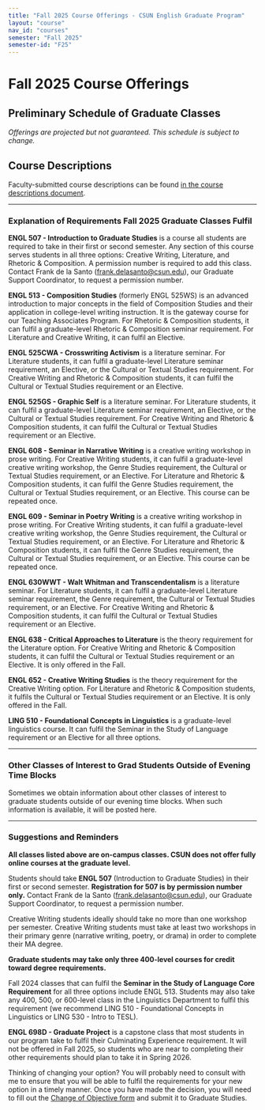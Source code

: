 ```yaml
---
title: "Fall 2025 Course Offerings - CSUN English Graduate Program"
layout: "course"
nav_id: "courses"
semester: "Fall 2025"
semester-id: "F25"
---
```


# Fall 2025 Course Offerings

## Preliminary Schedule of Graduate Classes

*Offerings are projected but not guaranteed. This schedule is subject to change.*

<div id="course-schedule-table"></div>

## Course Descriptions

Faculty-submitted course descriptions can be found [in the course descriptions document](/graduate-program/courses/descriptions-fall-2025).

---

### **Explanation of Requirements Fall 2025 Graduate Classes Fulfil**

**ENGL 507 - Introduction to Graduate Studies** is a course all students are required to take in their first or second semester. Any section of this course serves students in all three options: Creative Writing, Literature, and Rhetoric & Composition. <span class="text-danger">A permission number is required to add this class. Contact Frank de la Santo (frank.delasanto@csun.edu), our Graduate Support Coordinator, to request a permission number.</span>

**ENGL 513 - Composition Studies** (formerly ENGL 525WS) is an advanced introduction to major concepts in the field of Composition Studies and their application in college-level writing instruction. It is the gateway course for our Teaching Associates Program. For Rhetoric & Composition students, it can fulfil a graduate-level Rhetoric & Composition seminar requirement. For Literature and Creative Writing, it can fulfil an Elective.

**ENGL 525CWA - Crosswriting Activism** is a literature seminar. For Literature students, it can fulfil a graduate-level Literature seminar requirement, an Elective, or the Cultural or Textual Studies requirement. For Creative Writing and Rhetoric & Composition students, it can fulfil the Cultural or Textual Studies requirement or an Elective.

**ENGL 525GS - Graphic Self** is a literature seminar. For Literature students, it can fulfil a graduate-level Literature seminar requirement, an Elective, or the Cultural or Textual Studies requirement. For Creative Writing and Rhetoric & Composition students, it can fulfil the Cultural or Textual Studies requirement or an Elective.

**ENGL 608 - Seminar in Narrative Writing** is a creative writing workshop in prose writing. For Creative Writing students, it can fulfil a graduate-level creative writing workshop, the Genre Studies requirement, the Cultural or Textual Studies requirement, or an Elective. For Literature and Rhetoric & Composition students, it can fulfil the Genre Studies requirement, the Cultural or Textual Studies requirement, or an Elective. This course can be repeated once.

**ENGL 609 - Seminar in Poetry Writing** is a creative writing workshop in prose writing. For Creative Writing students, it can fulfil a graduate-level creative writing workshop, the Genre Studies requirement, the Cultural or Textual Studies requirement, or an Elective. For Literature and Rhetoric & Composition students, it can fulfil the Genre Studies requirement, the Cultural or Textual Studies requirement, or an Elective. This course can be repeated once.

**ENGL 630WWT - Walt Whitman and Transcendentalism** is a literature seminar. For Literature students, it can fulfil a graduate-level Literature seminar requirement, the Genre requirement, the Cultural or Textual Studies requirement, or an Elective. For Creative Writing and Rhetoric & Composition students, it can fulfil the Cultural or Textual Studies requirement or an Elective.

**ENGL 638 - Critical Approaches to Literature** is the theory requirement for the Literature option. For Creative Writing and Rhetoric & Composition students, it can fulfil the Cultural or Textual Studies requirement or an Elective. It is only offered in the Fall.

**ENGL 652 - Creative Writing Studies** is the theory requirement for the Creative Writing option. For Literature and Rhetoric & Composition students, it fulfils the Cultural or Textual Studies requirement or an Elective. It is only offered in the Fall.

**LING 510 - Foundational Concepts in Linguistics** is a graduate-level linguistics course. It can fulfil the Seminar in the Study of Language requirement or an Elective for all three options.

---

### Other Classes of Interest to Grad Students Outside of Evening Time Blocks

Sometimes we obtain information about other classes of interest to graduate students outside of our evening time blocks. When such information is available, it will be posted here.

---

### Suggestions and Reminders

**All classes listed above are on-campus classes. CSUN does not offer fully online courses at the graduate level.**

Students should take **ENGL 507** (Introduction to Graduate Studies) in their first or second semester. **Registration for 507 is by permission number only.** Contact Frank de la Santo (frank.delasanto@csun.edu), our Graduate Support Coordinator, to request a permission number.

Creative Writing students ideally should take no more than one workshop per semester. Creative Writing students must take at least two workshops in their primary genre (narrative writing, poetry, or drama) in order to complete their MA degree.

**Graduate students may take only three 400-level courses for credit toward degree requirements.**

Fall 2024 classes that can fulfil the **Seminar in the Study of Language Core Requirement** for all three options include ENGL 513. Students may also take any 400, 500, or 600-level class in the Linguistics Department to fulfil this requirement (we recommend LING 510 - Foundational Concepts in Linguistics or LING 530 - Intro to TESL).

**ENGL 698D - Graduate Project** is a capstone class that most students in our program take to fulfil their Culminating Experience requirement. <span class="text-danger">It will not be offered in Fall 2025, so students who are near to completing their other requirements should plan to take it in Spring 2026.</span>

Thinking of changing your option? You will probably need to consult with me to ensure that you will be able to fulfil the requirements for your new option in a timely manner. Once you have made the decision, you will need to fill out the [Change of Objective form](../assets/change_of_objective.pdf) and submit it to Graduate Studies.
